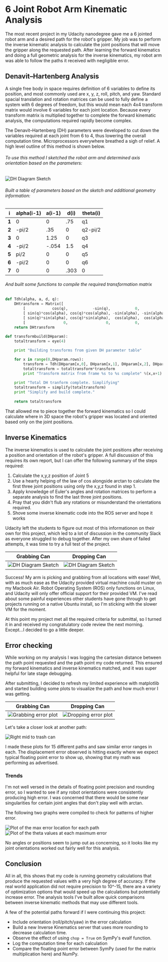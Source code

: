 # 6 Joint Robot Arm Kinematic Analysis

The most recent project in my Udacity nanodegree gave me a 6 jointed robot arm and a desired path for the robot's gripper. My job was to perform the inverse kinematic analysis to calculate the joint positions that will move the gripper along the requested path. After learning the forward kinematics and doing a full geometric analysis for the inverse kinematics, my robot arm was able to follow the paths it received with negligible error.

[image1]: ./misc_images/sketch.png
[grab]: ./misc_images/shelfgrab.jpg
[drop]: ./misc_images/candrop.jpg
[maxerrpoints]: ./plots/maxerrs.png
[thetaerrpoints]: ./plots/theterrs.png
[grabplot]: ./plots/2017-07-14%20184756.png
[dropplot]: ./plots/2017-07-14%20184915.png
[rightmid]: ./plots/2017-07-15%20091729.png

## Denavit–Hartenberg Analysis
A single free body in space requires definition of 6 variables to define its position, and most commonly used are x, y, z, roll, pitch, and yaw. Standard spacial translation and rotation matrices can be used to fully define a system with 6 degrees of freedom, but this would mean each 4x4 transform matrix would involve 6 variables for each  joint location. Because every transform matrix is multiplied together to complete the forward kinematic analysis, the computations required rapidly become complex.

The Denavit–Hartenberg (DH) parameters were developed to cut down the variables required at each joint from 6 to 4, thus lowering the overall computation time. Microprocessors everywhere breathed a sigh of relief. A high level outline of this method is shown below.

###### To use this method I sketched the robot arm and determined axis orientation based on the parameters:
![DH Diagram Sketch][image1]

###### Built a table of parameters based on the sketch and additional geometry information:
i | alpha(i-1) | a(i-1) | d(i) | theta(i)
--- | --- | --- | --- | ---
**1** | 0 | 0 | .75 | q1
**2** | -pi/2 | .35 | 0 | q2-pi/2
**3** | 0 | 1.25 | 0 | q3
**4** | -pi/2 | -.054 | 1.5 | q4
**5** | pi/2 | 0 | 0 | q5
**6** | -pi/2 | 0 | 0 | q6
**7** | 0 | 0 | .303 | 0

###### And built some functions to compile the required transformation matrix
``` python
def Tdh(alpha, a, d, q):
    DHtransform = Matrix([
        [            cos(q),           -sin(q),           0,             a],
        [ sin(q)*cos(alpha), cos(q)*cos(alpha), -sin(alpha), -sin(alpha)*d],
        [ sin(q)*sin(alpha), cos(q)*sin(alpha),  cos(alpha),  cos(alpha)*d],
        [                 0,                 0,           0,             1]])
    return DHtransform
    
def transformbuild(DHparam):
    totaltransform = eye(4)

    print "Building transforms from given DH parameter table"

    for x in range(0,DHparam.rows):
        transform = Tdh(DHparam[x,0], DHparam[x,1], DHparam[x,2], DHparam[x,3])
        totaltransform = totaltransform*transform
        print "Transform matrix from frame %s to %s complete" %(x,x+1)
    
    print "Total DH tranform complete. Simplifying"
    totaltransform = simplify(totaltransform)
    print "Simplify and build complete."
    
    return totaltransform
```

That allowed me to piece together the forward kinematics so I could calculate where in 3D space the robot's gripper was located and oriented based only on the joint positions.

## Inverse Kinematics
The inverse kinematics is used to calculate the joint positions after receiving a position and orientation of the robot's gripper. A full discussion of this requires its own report, but I can offer the following summary of the steps required:
1. Calculate the x,y,z position of Joint 5
2. Use a hearty helping of the law of cos alongside arctan to calculate the first three joint positions using only the x,y,z found in step 1.
3. Apply knowledge of Euler's angles and rotation matrices to perform a separate analysis to find the last three joint positions.
4. Pray that you didn't flub any rotations or misunderstand the orientations required.
5. Shove some inverse kinematic code into the ROS server and hope it works

Udacity left the students to figure out most of this informationon on their own for this project, which led to a lot of discussion in the community Slack as everyone struggled to debug together. After my own share of failed attempts, it was time to try a full test of the project.

| Grabbing Can | Dropping Can |
| :------------------------------: | :------------------------------: |
| ![DH Diagram Sketch][grab]     |     ![DH Diagram Sketch][drop] |

Success! My arm is picking and grabbing from all locations with ease! Well, with as much ease as the Udacity provided virtual machine could muster on my Macbook Air. Robot Operating System (ROS) only functions on Linux, and Udacity will only offer official support for their provided VM. I've read about some painful experiences other students have gone through to get projects running on a native Ubuntu install, so I'm sticking with the slower VM for the moment.

At this point my project met all the required criteria for submittal, so I turned it in and received my congratulatory code review the next morning. Except...I decided to go a little deeper.

## Error checking
While working on my analysis I was logging the cartesian distance between the path point requested and the path point my code returned. This ensured my forward kinematics and inverse kinematics matched, and it was super helpful for late stage debugging.

After submitting, I decided to refresh my limited experience with matplotlib and started building some plots to visualize the path and how much error I was getting.

| Grabbing Can | Dropping Can |
| :------------------------------: | :------------------------------: |
| ![Grabbing error plot][grabplot]    | ![Dropping error plot][dropplot] |

Let's take a closer look at another path:

![Right mid to trash can][rightmid]

I made these plots for 15 different paths and saw similar error ranges in each. The displacement error observed is hitting exactly where we expect typical floating point error to show up, showing that my math was performing as advertised.

### Trends
I'm not well versed in the details of floating point precision and rounding error, so I wanted to see if any robot orientations were consistently producing high error. I was concerned that there would be some near singularities for certain joint angles that don't play well with arctan.

The following two graphs were compiled to check for patterns of higher error.

![Plot of the max error location for each path][maxerrpoints]
![Plot of the theta values at each maximum error][thetaerrpoints]

No angles or positions seem to jump out as concerning, so it looks like my joint orientations worked out fairly well for this analysis.

## Conclusion
All in all, this shows that my code is running geometry calculations that produce the requested values with a very high degree of accuracy. If the real world application did not require precision to 10^-15, there are a variety of optimization options that would speed up the calculations but potentially increase error. The analysis tools I've built allow quick comparisons between inverse kinematic methods that may use different tools.

A few of the potential paths forward if I were continuing this project:
* Include orientation (roll/pitch/yaw) in the error calculation
* Build a new Inverse Kinematics server that uses more rounding to decrease calculation time.
* Observe the effect of using `chop = True` on SymPy's evalf function.
* Log the computation time for each calculation
* Compare the floating point error between SymPy (used for the matrix multiplication here) and NumPy.
